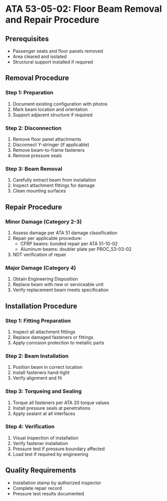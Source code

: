 # ATA 53-05-02: Floor Beam Removal and Repair Procedure

## Prerequisites
- Passenger seats and floor panels removed
- Area cleared and isolated
- Structural support installed if required

## Removal Procedure

### Step 1: Preparation
1. Document existing configuration with photos
2. Mark beam location and orientation
3. Support adjacent structure if required

### Step 2: Disconnection
1. Remove floor panel attachments
2. Disconnect Y-stringer (if applicable)
3. Remove beam-to-frame fasteners
4. Remove pressure seals

### Step 3: Beam Removal
1. Carefully extract beam from installation
2. Inspect attachment fittings for damage
3. Clean mounting surfaces

## Repair Procedure

### Minor Damage (Category 2-3)
1. Assess damage per ATA 51 damage classification
2. Repair per applicable procedure:
   - CFRP beams: bonded repair per ATA 51-10-02
   - Aluminum beams: doubler plate per PROC_53-03-02
3. NDT verification of repair

### Major Damage (Category 4)
1. Obtain Engineering Disposition
2. Replace beam with new or serviceable unit
3. Verify replacement beam meets specification

## Installation Procedure

### Step 1: Fitting Preparation
1. Inspect all attachment fittings
2. Replace damaged fasteners or fittings
3. Apply corrosion protection to metallic parts

### Step 2: Beam Installation
1. Position beam in correct location
2. Install fasteners hand-tight
3. Verify alignment and fit

### Step 3: Torqueing and Sealing
1. Torque all fasteners per ATA 20 torque values
2. Install pressure seals at penetrations
3. Apply sealant at all interfaces

### Step 4: Verification
1. Visual inspection of installation
2. Verify fastener installation
3. Pressure test if pressure boundary affected
4. Load test if required by engineering

## Quality Requirements
- Installation stamp by authorized inspector
- Complete repair record
- Pressure test results documented
